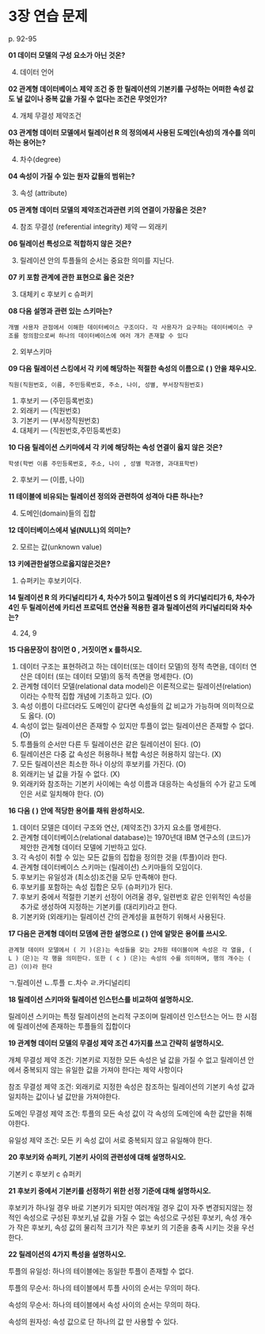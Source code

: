 # 3장 연습 문제

p. 92-95

**01 데이터 모델의 구성 요소가 아닌 것온?**

4. 데이터 언어

**02 관계형 데이터베이스 제약 조건 중 한 릴레이션의 기본키를 구성하는 어떠한 속성 값도 널 값이나 중복 값을 가질 수 없다는 조건은 무엇인가?**

4. 개체 무결성 제약조건

**03 관계형 데이터 모델에서 릴레이선 R 의 정의에셔 사용된 도메인(속성)의 개수를 의미하는 용어는?**

4. 차수(degree)

**04 속성이 가질 수 있는 원자 값들의 범위는?**


3. 속성 (attribute)


**05 관계형 데이터 모델의 제약조건과관련 키의 연결이 가장옳은 것은?**

4. 참조 무결성 (referential integrity) 제약 — 외래키

**06 릴레이선 특성으로 적합하지 않은 것은?**


3. 릴레이션 안의 투플들의 순서는 중요한 의미를 지닌다.


**07 키 포함 관계에 관한 표현으로 옳은 것은?**


3. 대체키 c 후보키 c 슈퍼키


**08 다음 설명과 관련 있는 스키마는?**

`개별 사용자 관점에서 이해한 데이터베이스 구조이다. 각 사용자가 요구하는 데이터베이스 구조를 정의함으로써 하나의 데이터베이스에 여러 개가 존재할 수 있다`


2. 외부스키마

**09 다음 릴레이션 스킹에서 각 키에 해당하는 적절한 속성의 이름으로 ( ) 안을 채우시오.**

`직원(직원번호, 이름, 주민등록번호, 주소, 나이, 성별, 부서장직원번호)`

1. 후보키 — (주민등록번호)
2. 외래키 — (직원번호)
3. 기본키 — (부서장직원번호)
4. 대체키 — (직원번호,주민등록번호)

**10 다음 릴레이션 스키마에셔 각 키에 해당하는 속성 연결이 옳지 않은 것은?**

`학생(학번 이름 주민등록번호, 주소, 나이 , 성별 학과명, 과대표학번)`


2. 후보키 — (이름, 나이)


**11 테이블에 비유되는 릴레이션 정의와 관련하여 성격아 다른 하나는?**


4. 도메인(domain)들의 집합

**12 데이터베이스에셔 널(NULL)의 의미는?**


2. 모르는 값(unknown value)


**13 키에관한설명으로옳지않은것은?**

1. 슈퍼키는 후보키이다.


**14 릴레이션 R 의 카디널리티가 4, 차수가 5이고 릴레이션 S 의 카디널리티가 6, 차수가 4인 두 릴레이션에 카티션 프로덕트 연산율 적용한 결과 릴레이션의 카디널리티와 차수는?**


4. 24, 9

**15 다음문장이 참이먼 0 , 거짓이면 x 를하시오.**

1. 데이터 구조는 표현하려고 하는 데이터(또는 데이터 모델)의 정적 측면을, 데이터 연산은 데이터 (또는 데이터 모델)의 동적 측면을 명세한다. (O)
2. 관계형 데이터 모델(relational data model)은 이론적으로는 릴레이션(relation) 이라는 수학적 집합 개념에 기초하고 있다. (O)
3. 속성 이름이 다르더라도 도메인이 같다면 속성들의 값 비교가 가능하며 의미적으로도 옳다. (O)
4. 속성이 없는 릴레이션은 존재할 수 있지만 투플이 없는 릴레이션은 존재할 수 없다. (O)
5. 투플들의 순서만 다른 두 릴레이션은 같은 릴레이션이 된다. (O)
6. 릴레이션은 다중 값 속성은 허용하나 복합 속성은 허용하지 않는다. (X)
7. 모든 릴레이션은 최소한 하나 이상의 후보키를 가진다. (O)
8. 외래키는 널 값을 가질 수 없다. (X)
9. 외래키와 참조하는 기본키 사이에는 속성 이름과 대응하는 속성들의 수가 같고 도메인은 서로 일치해야 한다. (O)

**16 다음 ( ) 안에 적당한 용어를 채워 완성하시오.**

1. 데이터 모델은 데이터 구조와 연산, (제약조건) 3가지 요소를 명세한다.
2. 관계형 데이터베이스(relational database)는 1970년대 IBM 연구소의 (코드)가 제안한 관계형 데이터 모델에 기반하고 있다.
3. 각 속성이 취할 수 있는 모든 값들의 집합을 정의한 것을 (투플)이라 한다.
4. 관계형 데이터베이스 스키마는 (릴레이션) 스키마들의 모임이다.
5. 후보키는 유일성과 (최소성)조건을 모두 만족해야 한다.
6. 후보키를 포함하는 속성 집합은 모두 (슈퍼키)가 된다.
7. 후보키 중에서 적절한 기본키 선정이 어려울 경우, 일련번호 같은 인위적인 속성을 추가로 생성하여 지정하는 기본키를 (대리키)라고 한다.
8. 기본키와 (외래키)는 릴레이션 간의 관계성을 표현하기 위해서 사용된다.

**17 다음은 관계형 데이터 모뎀에 관한 설명으로 ( ) 안에 알맞은 용어를 쓰시오.**

`관계형 데이터 모델에서 ( 기 )(은)는 속성들을 갖는 2차원 테이블이며 속성은 각 열을, ( L )（은)는 각 행을 의미한다. 또한 ( c )（은)는 속성의 수를 의미하며, 행의 개수는 ( 己)（이)라 한다`

ㄱ.릴레이션
ㄴ.투플
ㄷ.차수
ㄹ.카디널리티

**18 릴레이션 스키마와 릴레이션 인스턴스를 비교하여 설명하시오.**

릴레이션 스키마는 특정 릴레이션의 논리적 구조이며 릴레이션 인스턴스는 어느 한 시점에 릴레이션에 존재하는 투플들의 집합이다

**19 관계형 데이터 모델의 무결성 제약 조건 4가지를 쓰고 간략히 설명하시오.**

개체 무결성 제약 조건: 기본키로 지정한 모든 속성은 널 값을 가질 수 없고 릴레이션 안에서 중복되지 않는 유일한 값을 가져야 한다는 제약 사항이다

참조 무결성 제약 조건: 외래키로 지정한 속성은 참조하는 릴레이션의 기본키 속성 값과 일치하는 값이나 널 값만을 가져야한다.

도메인 무결성 제약 조건: 투플의 모든 속성 값이 각 속성의 도메인에 속한 값만을 취해야한다.

유일성 제약 조건: 모든 키 속성 값이 서로 중복되지 않고 유일해야 한다.

**20 후보키와 슈퍼키, 기본키 사이의 관련성에 대해 설명하시오.**

기본키 c 후보키 c 슈퍼키

**21 후보키 중에서 기본키를 선정하기 위한 선정 기준에 대해 설명하시오.**

후보키가 하나일 경우 바로 기본키가 되지만 여러개일 경우 값이 자주 변경되지않는 정적인 속성으로 구성된 후보키,널 값을 가질 수 없는 속성으로 구성된 후보키, 속성 개수가 작은 후보키, 속성 값의 물리적 크기가 작은 후보키 의 기준을 충족 시키는 것을 우선한다.

**22 릴레이션의 4가지 특성을 설명하시오.**

투플의 유일성: 하나의 테이블에는 동일한 투플이 존재할 수 없다.

투플의 무순서: 하나의 테이블에서 투플 사이의 순서는 무의미 하다.

속성의 무순서: 하나의 테이블에서 속성 사이의 순서는 무의미 하다.

속성의 원자성: 속성 값으로 단 하나의 값 만 사용할 수 있다.
